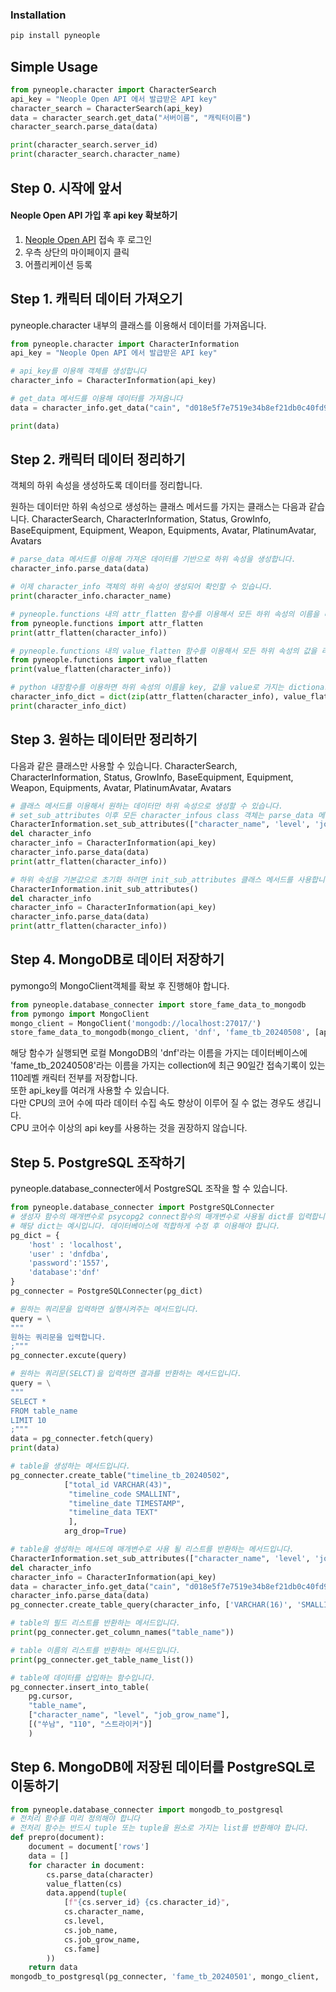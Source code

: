 ### Installation
```bash
pip install pyneople
```

## Simple Usage
```python
from pyneople.character import CharacterSearch
api_key = "Neople Open API 에서 발급받은 API key"
character_search = CharacterSearch(api_key)
data = character_search.get_data("서버이름", "캐릭터이름")
character_search.parse_data(data)

print(character_search.server_id) 
print(character_search.character_name)
```

## Step 0. 시작에 앞서
#### Neople Open API 가입 후 api key 확보하기  
1. [Neople Open API](https://developers.neople.co.kr/) 접속 후 로그인
2. 우측 상단의 마이페이지 클릭
3. 어플리케이션 등록

## Step 1. 캐릭터 데이터 가져오기
pyneople.character 내부의 클래스를 이용해서 데이터를 가져옵니다.
```python
from pyneople.character import CharacterInformation
api_key = "Neople Open API 에서 발급받은 API key"

# api_key를 이용해 객체를 생성합니다
character_info = CharacterInformation(api_key)

# get_data 메서드를 이용해 데이터를 가져옵니다
data = character_info.get_data("cain", "d018e5f7e7519e34b8ef21db0c40fd98")

print(data)
```

## Step 2. 캐릭터 데이터 정리하기
객체의 하위 속성을 생성하도록 데이터를 정리합니다.

원하는 데이터만 하위 속성으로 생성하는 클래스 메서드를 가지는 클래스는 다음과 같습니다.
CharacterSearch, CharacterInformation, Status, GrowInfo, BaseEquipment, Equipment, Weapon, Equipments, Avatar, PlatinumAvatar, Avatars
```python
# parse_data 메서드를 이용해 가져온 데이터를 기반으로 하위 속성을 생성합니다.
character_info.parse_data(data)

# 이제 character_info 객체의 하위 속성이 생성되어 확인할 수 있습니다.
print(character_info.character_name)

# pyneople.functions 내의 attr_flatten 함수를 이용해서 모든 하위 속성의 이름을 리스트로 확인할 수 있습니다.
from pyneople.functions import attr_flatten
print(attr_flatten(character_info))

# pyneople.functions 내의 value_flatten 함수를 이용해서 모든 하위 속성의 값을 리스트로 확인할 수 있습니다.
from pyneople.functions import value_flatten
print(value_flatten(character_info))

# python 내장함수를 이용하면 하위 속성의 이름을 key, 값을 value로 가지는 dictionary를 받을 수 있습니다.
character_info_dict = dict(zip(attr_flatten(character_info), value_flatten(character_info)))
print(character_info_dict)
```

## Step 3. 원하는 데이터만 정리하기
다음과 같은 클래스만 사용할 수 있습니다.
CharacterSearch, CharacterInformation, Status, GrowInfo, BaseEquipment, Equipment, Weapon, Equipments, Avatar, PlatinumAvatar, Avatars

```python
# 클래스 메서드를 이용해서 원하는 데이터만 하위 속성으로 생성할 수 있습니다.
# set_sub_attributes 이후 모든 character_infous class 객체는 parse_data 메서드 사용시 지정한 정보만 하위 속성으로 생성합니다.
CharacterInformation.set_sub_attributes(["character_name", 'level', 'job_grow_name'])
del character_info
character_info = CharacterInformation(api_key)
character_info.parse_data(data)
print(attr_flatten(character_info))

# 하위 속성을 기본값으로 초기화 하려면 init_sub_attributes 클래스 메서드를 사용합니다.
CharacterInformation.init_sub_attributes()
del character_info
character_info = CharacterInformation(api_key)
character_info.parse_data(data)
print(attr_flatten(character_info))
```

## Step 4. MongoDB로 데이터 저장하기
pymongo의 MongoClient객체를 확보 후 진행해야 합니다.
```python
from pyneople.database_connecter import store_fame_data_to_mongodb
from pymongo import MongoClient
mongo_client = MongoClient('mongodb://localhost:27017/')
store_fame_data_to_mongodb(mongo_client, 'dnf', 'fame_tb_20240508', [api_key])
```
해당 함수가 실행되면 로컬 MongoDB의 'dnf'라는 이름을 가지는 데이터베이스에 'fame_tb_20240508'라는 이름을 가지는 collection에 최근 90일간 접속기록이 있는 110레벨 캐릭터 전부를 저장합니다.  
또한 api_key를 여러개 사용할 수 있습니다.  
다만 CPU의 코어 수에 따라 데이터 수집 속도 향상이 이루어 질 수 없는 경우도 생깁니다.  
CPU 코어수 이상의 api key를 사용하는 것을 권장하지 않습니다.

## Step 5. PostgreSQL 조작하기
pyneople.database_connecter에서 PostgreSQL 조작을 할 수 있습니다.
```python
from pyneople.database_connecter import PostgreSQLConnecter
# 생성자 함수의 매개변수로 psycopg2 connect함수의 매개변수로 사용될 dict를 입력합니다
# 해당 dict는 예시입니다. 데이터베이스에 적합하게 수정 후 이용해야 합니다.
pg_dict = {
    'host' : 'localhost', 
    'user' : 'dnfdba', 
    'password':'1557', 
    'database':'dnf'
}
pg_connecter = PostgreSQLConnecter(pg_dict)

# 원하는 쿼리문을 입력하면 실행시켜주는 메서드입니다.
query = \
"""
원하는 쿼리문을 입력합니다.
;"""
pg_connecter.excute(query)

# 원하는 쿼리문(SELCT)을 입력하면 결과를 반환하는 메서드입니다.
query = \
"""
SELECT * 
FROM table_name
LIMIT 10
;"""
data = pg_connecter.fetch(query)
print(data)

# table을 생성하는 메서드입니다.
pg_connecter.create_table("timeline_tb_20240502",
            ["total_id VARCHAR(43)",
             "timeline_code SMALLINT",
             "timeline_date TIMESTAMP",
             "timeline_data TEXT"
             ], 
            arg_drop=True)

# table을 생성하는 메서드에 매개변수로 사용 될 리스트를 반환하는 메서드입니다.
CharacterInformation.set_sub_attributes(["character_name", 'level', 'job_grow_name'])
del character_info
character_info = CharacterInformation(api_key)
data = character_info.get_data("cain", "d018e5f7e7519e34b8ef21db0c40fd98")
character_info.parse_data(data)
pg_connecter.create_table_query(character_info, ['VARCHAR(16)', 'SMALLINT', "VARCHAR(16)"])

# table의 필드 리스트를 반환하는 메서드입니다.
print(pg_connecter.get_column_names("table_name"))

# table 이름의 리스트를 반환하는 메서드입니다.
print(pg_connecter.get_table_name_list())

# table에 데이터를 삽입하는 함수입니다.
pg_connecter.insert_into_table(
    pg.cursor, 
    "table_name",  
    ["character_name", "level", "job_grow_name"], 
    [("쑤남", "110", "스트라이커")]
    )
```

## Step 6. MongoDB에 저장된 데이터를 PostgreSQL로 이동하기
```python
from pyneople.database_connecter import mongodb_to_postgresql
# 전처리 함수를 미리 정의해야 합니다
# 전처리 함수는 반드시 tuple 또는 tuple을 원소로 가지는 list를 반환해야 합니다.
def prepro(document):
    document = document['rows']
    data = []
    for character in document:
        cs.parse_data(character)
        value_flatten(cs)
        data.append(tuple(
            [f"{cs.server_id} {cs.character_id}",
            cs.character_name,
            cs.level,
            cs.job_name,
            cs.job_grow_name,
            cs.fame]
        ))
    return data    
mongodb_to_postgresql(pg_connecter, 'fame_tb_20240501', mongo_client, 'dnf', 'fame_tb_20240502', prepro)
```